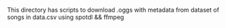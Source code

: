 This directory has scripts to download .oggs with metadata from dataset of songs in data.csv using spotdl && ffmpeg 
